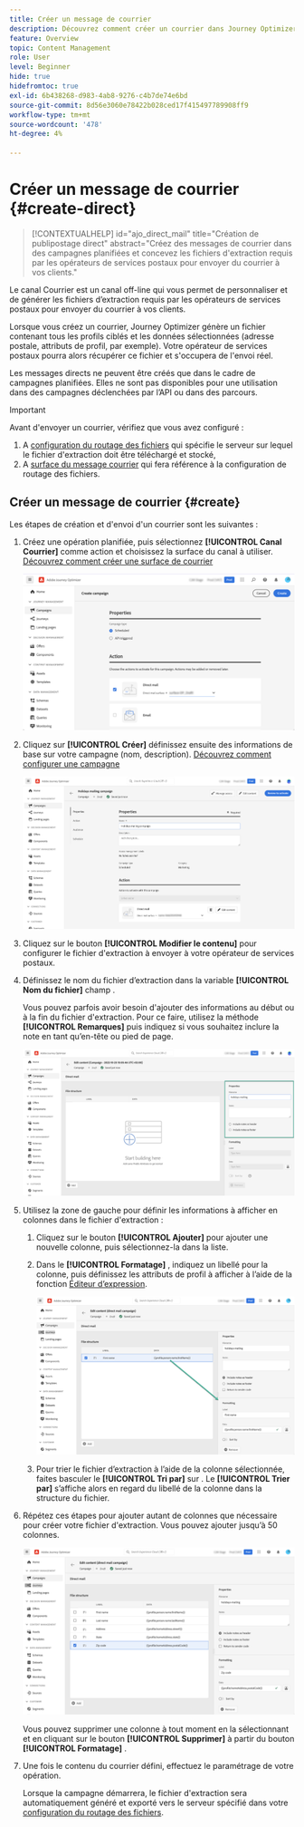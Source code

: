 ```yaml
---
title: Créer un message de courrier
description: Découvrez comment créer un courrier dans Journey Optimizer
feature: Overview
topic: Content Management
role: User
level: Beginner
hide: true
hidefromtoc: true
exl-id: 6b438268-d983-4ab8-9276-c4b7de74e6bd
source-git-commit: 8d56e3060e78422b028ced17f415497789908ff9
workflow-type: tm+mt
source-wordcount: '478'
ht-degree: 4%

---
```


# Créer un message de courrier {#create-direct}

>[!CONTEXTUALHELP]
>id="ajo_direct_mail"
>title="Création de publipostage direct"
>abstract="Créez des messages de courrier dans des campagnes planifiées et concevez les fichiers d&#39;extraction requis par les opérateurs de services postaux pour envoyer du courrier à vos clients."

Le canal Courrier est un canal off-line qui vous permet de personnaliser et de générer les fichiers d’extraction requis par les opérateurs de services postaux pour envoyer du courrier à vos clients.

Lorsque vous créez un courrier, Journey Optimizer génère un fichier contenant tous les profils ciblés et les données sélectionnées (adresse postale, attributs de profil, par exemple). Votre opérateur de services postaux pourra alors récupérer ce fichier et s&#39;occupera de l&#39;envoi réel.

Les messages directs ne peuvent être créés que dans le cadre de campagnes planifiées. Elles ne sont pas disponibles pour une utilisation dans des campagnes déclenchées par l’API ou dans des parcours.

>[!IMPORTANT]
>
>Avant d&#39;envoyer un courrier, vérifiez que vous avez configuré :
>
>1. A [configuration du routage des fichiers](../configuration/direct-mail-configuration.md#file-routing-configuration) qui spécifie le serveur sur lequel le fichier d&#39;extraction doit être téléchargé et stocké,
>1. A [surface du message courrier](../configuration/direct-mail-configuration.md#direct-mail-surface) qui fera référence à la configuration de routage des fichiers.


## Créer un message de courrier {#create}

Les étapes de création et d&#39;envoi d&#39;un courrier sont les suivantes :

1. Créez une opération planifiée, puis sélectionnez **[!UICONTROL Canal Courrier]** comme action et choisissez la surface du canal à utiliser. [Découvrez comment créer une surface de courrier](../configuration/direct-mail-configuration.md#direct-mail-surface)

   ![](assets/direct-mail-campaign.png)

1. Cliquez sur **[!UICONTROL Créer]** définissez ensuite des informations de base sur votre campagne (nom, description). [Découvrez comment configurer une campagne](../campaigns/create-campaign.md)

   ![](assets/direct-mail-edit.png)

1. Cliquez sur le bouton **[!UICONTROL Modifier le contenu]** pour configurer le fichier d&#39;extraction à envoyer à votre opérateur de services postaux.

1. Définissez le nom du fichier d’extraction dans la variable **[!UICONTROL Nom du fichier]** champ .

   Vous pouvez parfois avoir besoin d&#39;ajouter des informations au début ou à la fin du fichier d&#39;extraction. Pour ce faire, utilisez la méthode **[!UICONTROL Remarques]** puis indiquez si vous souhaitez inclure la note en tant qu’en-tête ou pied de page.

   <!--Click on the button to the right of the Output file field and enter the desired label. You can use personalization fields, content blocks and dynamic text (see Defining content). For example, you can complete the label with the delivery ID or the extraction date.-->

   ![](assets/direct-mail-properties.png)

1. Utilisez la zone de gauche pour définir les informations à afficher en colonnes dans le fichier d&#39;extraction :

   1. Cliquez sur le bouton **[!UICONTROL Ajouter]** pour ajouter une nouvelle colonne, puis sélectionnez-la dans la liste.

   1. Dans le **[!UICONTROL Formatage]** , indiquez un libellé pour la colonne, puis définissez les attributs de profil à afficher à l’aide de la fonction [Éditeur d’expression](../personalization/personalization-build-expressions.md).

      ![](assets/direct-mail-content.png)

   1. Pour trier le fichier d’extraction à l’aide de la colonne sélectionnée, faites basculer le **[!UICONTROL Tri par]** sur . Le **[!UICONTROL Trier par]** s’affiche alors en regard du libellé de la colonne dans la structure du fichier.

1. Répétez ces étapes pour ajouter autant de colonnes que nécessaire pour créer votre fichier d&#39;extraction. Vous pouvez ajouter jusqu’à 50 colonnes.

   ![](assets/direct-mail-complete.png)

   Vous pouvez supprimer une colonne à tout moment en la sélectionnant et en cliquant sur le bouton **[!UICONTROL Supprimer]** à partir du bouton **[!UICONTROL Formatage]** .

1. Une fois le contenu du courrier défini, effectuez le paramétrage de votre opération.

   Lorsque la campagne démarrera, le fichier d&#39;extraction sera automatiquement généré et exporté vers le serveur spécifié dans votre [configuration du routage des fichiers](../configuration/direct-mail-configuration.md).
